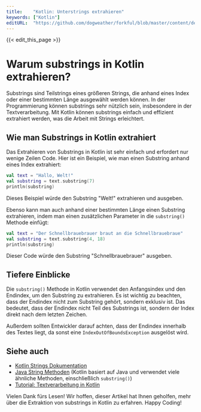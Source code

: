 ```yaml
---
title:    "Kotlin: Unterstrings extrahieren"
keywords: ["Kotlin"]
editURL:  "https://github.com/dogweather/forkful/blob/master/content/de/kotlin/extracting-substrings.md"
---
```


{{< edit_this_page >}}

# Warum substrings in Kotlin extrahieren?

Substrings sind Teilstrings eines größeren Strings, die anhand eines Index oder einer bestimmten Länge ausgewählt werden können. In der Programmierung können substrings sehr nützlich sein, insbesondere in der Textverarbeitung. Mit Kotlin können substrings einfach und effizient extrahiert werden, was die Arbeit mit Strings erleichtert.

## Wie man Substrings in Kotlin extrahiert

Das Extrahieren von Substrings in Kotlin ist sehr einfach und erfordert nur wenige Zeilen Code. Hier ist ein Beispiel, wie man einen Substring anhand eines Index extrahiert:

```Kotlin
val text = "Hallo, Welt!"
val substring = text.substring(7)
println(substring)
```

Dieses Beispiel würde den Substring "Welt!" extrahieren und ausgeben.

Ebenso kann man auch anhand einer bestimmten Länge einen Substring extrahieren, indem man einen zusätzlichen Parameter in die `substring()` Methode einfügt:

```Kotlin
val text = "Der Schnellbrauebrauer braut an die Schnellbrauebraue"
val substring = text.substring(4, 18)
println(substring)
```

Dieser Code würde den Substring "Schnellbrauebrauer" ausgeben.

## Tiefere Einblicke

Die `substring()` Methode in Kotlin verwendet den Anfangsindex und den Endindex, um den Substring zu extrahieren. Es ist wichtig zu beachten, dass der Endindex nicht zum Substring gehört, sondern exklusiv ist. Das bedeutet, dass der Endindex nicht Teil des Substrings ist, sondern der Index direkt nach dem letzten Zeichen.

Außerdem sollten Entwickler darauf achten, dass der Endindex innerhalb des Textes liegt, da sonst eine `IndexOutOfBoundsException` ausgelöst wird.

## Siehe auch

- [Kotlin Strings Dokumentation](https://kotlinlang.org/api/latest/jvm/stdlib/kotlin.text/kotlin.-string/index.html)
- [Java String Methoden](https://docs.oracle.com/javase/8/docs/api/java/lang/String.html) (Kotlin basiert auf Java und verwendet viele ähnliche Methoden, einschließlich `substring()`)
- [Tutorial: Textverarbeitung in Kotlin](https://www.tutorialspoint.com/kotlin/kotlin_string_processing.htm)

Vielen Dank fürs Lesen! Wir hoffen, dieser Artikel hat Ihnen geholfen, mehr über die Extraktion von substrings in Kotlin zu erfahren. Happy Coding!